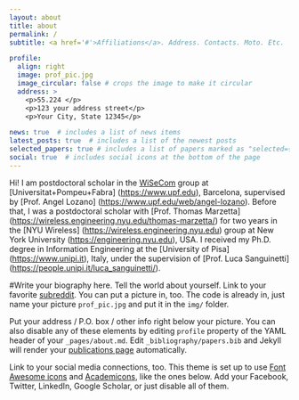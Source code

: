 ```yaml
---
layout: about
title: about
permalink: /
subtitle: <a href='#'>Affiliations</a>. Address. Contacts. Moto. Etc.

profile:
  align: right
  image: prof_pic.jpg
  image_circular: false # crops the image to make it circular
  address: >
    <p>55.224 </p>
    <p>123 your address street</p>
    <p>Your City, State 12345</p>

news: true  # includes a list of news items
latest_posts: true  # includes a list of the newest posts
selected_papers: true # includes a list of papers marked as "selected={true}"
social: true  # includes social icons at the bottom of the page
---
```


Hi! I am postdoctoral scholar in the [WiSeCom](https://www.upf.edu/web/wisecom) group at [Universitat+Pompeu+Fabra] (https://www.upf.edu), Barcelona, supervised by [Prof. Angel Lozano] (https://www.upf.edu/web/angel-lozano). Before that, I was a postdoctoral scholar with [Prof. Thomas Marzetta] (https://wireless.engineering.nyu.edu/thomas-marzetta/) for two years in the [NYU Wireless] (https://wireless.engineering.nyu.edu) group at New York University (https://engineering.nyu.edu), USA. I received my Ph.D. degree in Information Engineering at the [University of Pisa] (https://www.unipi.it), Italy, under the supervision of [Prof. Luca Sanguinetti] (https://people.unipi.it/luca_sanguinetti/). 

#Write your biography here. Tell the world about yourself. Link to your favorite [subreddit](http://reddit.com). You can put a picture in, too. The code is already in, just name your picture `prof_pic.jpg` and put it in the `img/` folder.

Put your address / P.O. box / other info right below your picture. You can also disable any of these elements by editing `profile` property of the YAML header of your `_pages/about.md`. Edit `_bibliography/papers.bib` and Jekyll will render your [publications page](/al-folio/publications/) automatically.

Link to your social media connections, too. This theme is set up to use [Font Awesome icons](http://fortawesome.github.io/Font-Awesome/) and [Academicons](https://jpswalsh.github.io/academicons/), like the ones below. Add your Facebook, Twitter, LinkedIn, Google Scholar, or just disable all of them.
